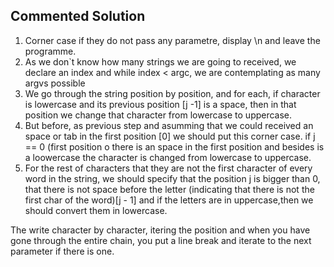 ## Commented Solution

1. Corner case if they do not pass any parametre, display \n and leave the programme.
2. As we don`t know how many strings we are going to received, we declare an index and while index < argc, we are contemplating as many argvs possible
3. We go through the string position by position, and for each, if character is lowercase and its previous position [j -1] is a space, then in that position we change that character from lowercase to uppercase.
4. But before, as previous step and asumming that we could received an space or tab in the first position [0] we should put this corner case.
   if j == 0 (first position o there is an space in the first position and besides is a loowercase the character is changed from lowercase to uppercase.
5. For the rest of characters that they are not the first character of every word in the string, we should specify that the position j is bigger than 0, that there is not space before the letter (indicating that there is not the first char of the word)[j - 1] and if the letters are in uppercase,then we should convert them in lowercase. 

The write character by character, itering the position and when you have gone through the entire chain, you put a line break and iterate to the next parameter if there is one. 


